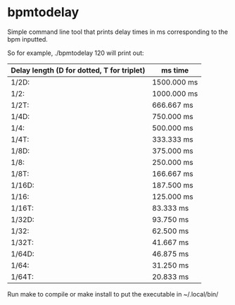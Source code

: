 # bpmtodelay
Simple command line tool that prints delay times in ms corresponding to the bpm inputted.

So for example, ./bpmtodelay 120 will print out:

Delay length (D for dotted, T for triplet) | ms time
--------------------- | ---------------------
1/2D:   | 1500.000 ms
1/2:    | 1000.000 ms
1/2T:   | 666.667 ms
1/4D:   | 750.000 ms
1/4:    | 500.000 ms
1/4T:   | 333.333 ms
1/8D:   | 375.000 ms
1/8:    | 250.000 ms
1/8T:   | 166.667 ms
1/16D:  | 187.500 ms
1/16:   | 125.000 ms
1/16T:  | 83.333 ms
1/32D:  | 93.750 ms
1/32:   | 62.500 ms
1/32T:  | 41.667 ms
1/64D:  | 46.875 ms
1/64:   | 31.250 ms
1/64T:  | 20.833 ms

Run make to compile or make install to put the executable in ~/.local/bin/
